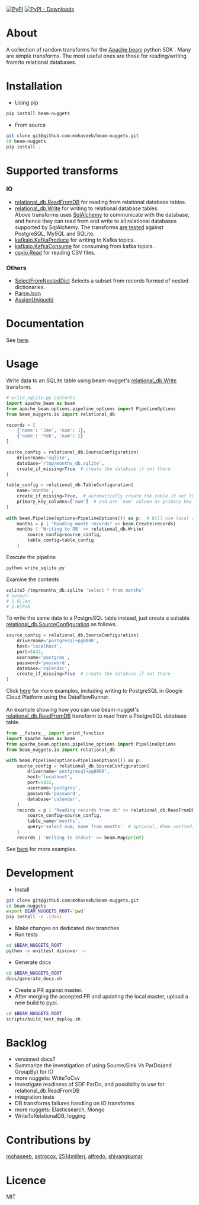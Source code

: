 [![PyPI](https://img.shields.io/pypi/v/beam-nuggets.svg)](https://pypi.org/project/beam-nuggets/) [![PyPI - Downloads](https://img.shields.io/pypi/dm/beam-nuggets.svg)](https://pypi.org/project/beam-nuggets/)

# About
A collection of random transforms for the [Apache beam](https://beam.apache.org/) python SDK . Many are 
simple transforms. The most useful ones are those for 
reading/writing from/to relational databases.
# Installation
* Using pip
```bash
pip install beam-nuggets
```
* From source
```bash
git clone git@github.com:mohaseeb/beam-nuggets.git
cd beam-nuggets
pip install .
```
# Supported transforms
### IO
* [relational_db.ReadFromDB](http://mohaseeb.com/beam-nuggets/beam_nuggets.io.relational_db.html#beam_nuggets.io.relational_db.ReadFromDB) 
for reading from relational database tables. 
* [relational_db.Write](http://mohaseeb.com/beam-nuggets/beam_nuggets.io.relational_db.html#beam_nuggets.io.relational_db.Write) 
for writing to relational database tables.
<br>Above transforms uses [SqlAlchemy](https://www.sqlalchemy.org/) to communicate with the database, 
and hence they can read from and write to all relational databases supported
 by SqlAlchemy. 
The transforms [are tested](https://github.com/mohaseeb/beam-nuggets/tree/master/beam_nuggets/io/test) against PostgreSQL, MySQL and SQLite.
* [kafkaio.KafkaProduce](http://mohaseeb.com/beam-nuggets/beam_nuggets.io.kafkaio.html#beam_nuggets.io.kafkaio.KafkaProduce) for writing to Kafka topics.
* [kafkaio.KafkaConsume](http://mohaseeb.com/beam-nuggets/beam_nuggets.io.kafkaio.html#beam_nuggets.io.kafkaio.KafkaConsume) for consuming from kafka topics.
* [csvio.Read](http://mohaseeb.com/beam-nuggets/beam_nuggets.io.csvio.html#beam_nuggets.io.csvio.Read)
for reading CSV files.
<!--read from sql database-->
<!--read from postgres postgresql-->
<!--read from mysql-->
<!--read from oracle-->
<!--write to sql database-->
<!--write to postgres postgresql-->
<!--write to mysql-->
<!--write to oracle-->
<!--read from kafka topic-->
<!--write to kafka topic-->
### Others
* [SelectFromNestedDict](http://mohaseeb.com/beam-nuggets/beam_nuggets.transforms.nested_dict.html#beam_nuggets.transforms.nested_dict.SelectFromNestedDict)
Selects a subset from records formed of nested dictionaries.
* [ParseJson](beam_nuggets.transforms.json_.html#beam_nuggets.transforms.json_.ParseJson)
* [AssignUniqueId](beam_nuggets.transforms.json_.html#beam_nuggets.transforms.json_.ParseJson)
# Documentation
See [here](http://mohaseeb.com/beam-nuggets/).
# Usage
Write data to an SQLite table using beam-nugget's 
[relational_db.Write](http://mohaseeb.com/beam-nuggets/beam_nuggets.io.relational_db.html#beam_nuggets.io.relational_db.Write) transform.
```python
# write_sqlite.py contents
import apache_beam as beam
from apache_beam.options.pipeline_options import PipelineOptions
from beam_nuggets.io import relational_db

records = [
    {'name': 'Jan', 'num': 1},
    {'name': 'Feb', 'num': 2}
]

source_config = relational_db.SourceConfiguration(
    drivername='sqlite',
    database='/tmp/months_db.sqlite',
    create_if_missing=True  # create the database if not there 
)

table_config = relational_db.TableConfiguration(
    name='months',
    create_if_missing=True,  # automatically create the table if not there
    primary_key_columns=['num']  # and use 'num' column as primary key
)
    
with beam.Pipeline(options=PipelineOptions()) as p:  # Will use local runner
    months = p | "Reading month records" >> beam.Create(records)
    months | 'Writing to DB' >> relational_db.Write(
        source_config=source_config,
        table_config=table_config
    )
```
Execute the pipeline
```bash
python write_sqlite.py 
```
Examine the contents
```bash
sqlite3 /tmp/months_db.sqlite 'select * from months'
# output:
# 1.0|Jan
# 2.0|Feb
```
To write the same data to a PostgreSQL table instead, just create a suitable 
[relational_db.SourceConfiguration](http://mohaseeb.com/beam-nuggets/beam_nuggets.io.relational_db_api.html#beam_nuggets.io.relational_db_api.SourceConfiguration) as follows.
```python
source_config = relational_db.SourceConfiguration(
    drivername='postgresql+pg8000',
    host='localhost',
    port=5432,
    username='postgres',
    password='password',
    database='calendar',
    create_if_missing=True  # create the database if not there 
)
```
Click [here](https://github.com/mohaseeb/beam-nuggets/tree/master/examples/dataflow/)
for more examples, including writing to PostgreSQL in Google Cloud Platform 
using the DataFlowRunner. 
<br><br>
An example showing how you can use beam-nugget's [relational_db.ReadFromDB](http://mohaseeb.com/beam-nuggets/beam_nuggets.io.relational_db.html#beam_nuggets.io.relational_db.ReadFromDB) 
transform to read from a PostgreSQL database table. 
```python
from __future__ import print_function
import apache_beam as beam
from apache_beam.options.pipeline_options import PipelineOptions
from beam_nuggets.io import relational_db

with beam.Pipeline(options=PipelineOptions()) as p:
    source_config = relational_db.SourceConfiguration(
        drivername='postgresql+pg8000',
        host='localhost',
        port=5432,
        username='postgres',
        password='password',
        database='calendar',
    )
    records = p | "Reading records from db" >> relational_db.ReadFromDB(
        source_config=source_config,
        table_name='months',
        query='select num, name from months'  # optional. When omitted, all table records are returned. 
    )
    records | 'Writing to stdout' >> beam.Map(print)
```
See [here](https://github.com/mohaseeb/beam-nuggets/tree/master/examples) for more examples.
# Development
* Install
```bash
git clone git@github.com:mohaseeb/beam-nuggets.git
cd beam-nuggets
export BEAM_NUGGETS_ROOT=`pwd`
pip install -e .[dev]
```
* Make changes on dedicated dev branches
* Run tests
```bash
cd $BEAM_NUGGETS_ROOT
python -m unittest discover -v
```
* Generate docs
```bash
cd $BEAM_NUGGETS_ROOT
docs/generate_docs.sh
```
* Create a PR against master.
* After merging the accepted PR and updating the local master, upload a new 
build to pypi.
```bash
cd $BEAM_NUGGETS_ROOT
scripts/build_test_deploy.sh
```
# Backlog 
* versioned docs?
* Summarize the investigation of using Source/Sink Vs ParDo(and GroupBy) for IO
* more nuggets: WriteToCsv
* Investigate readiness of SDF ParDo, and possibility to use for relational_db.ReadFromDB
* integration tests
* DB transforms failures handling on IO transforms
* more nuggets: Elasticsearch, Mongo 
* WriteToRelationalDB, logging

# Contributions by
[mohaseeb](https://github.com/mohaseeb), [astrocox](https://github.com/astrocox), [2514millerj](https://github.com/2514millerj), [alfredo](https://github.com/alfredo), [shivangkumar](https://github.com/shivangkumar)

# Licence
MIT

